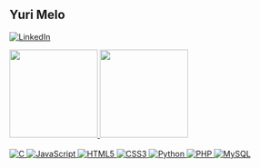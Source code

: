 ## Yuri Melo
[![LinkedIn](https://img.shields.io/badge/LinkedIn-0077B5?style=plastic&logo=linkedin&logoColor=white)](https://www.linkedin.com/in/yurimelo)

<div>
  <a href="https://github.com/yurissk">
  <img height="155" src="https://github-readme-stats.vercel.app/api?username=yurissk&show_icons=true&theme=gruvbox&include_all_commits=true&count_private=true"/>
  <img height="155" src="https://github-readme-stats.vercel.app/api/top-langs/?username=yurissk&layout=compact&langs-count=16&theme=gruvbox"/>
</div>

<div style="display: inline_block"><br>
  <img src="https://img.shields.io/badge/C-00599C?style=for-the-badge&logo=c&logoColor=white" alt="C"/>
  <img src="https://img.shields.io/badge/JavaScript-F7DF1E?style=for-the-badge&logo=javascript&logoColor=black" alt="JavaScript"/>
  <img src="https://img.shields.io/badge/HTML5-E34F26?style=for-the-badge&logo=html5&logoColor=white" alt="HTML5"/>
  <img src="https://img.shields.io/badge/CSS3-1572B6?style=for-the-badge&logo=css3&logoColor=white" alt="CSS3"/>
  <img src="https://img.shields.io/badge/Python-3776AB?style=for-the-badge&logo=python&logoColor=white" alt="Python"/>
  <img src="https://img.shields.io/badge/PHP-777BB4?style=for-the-badge&logo=php&logoColor=white" alt="PHP"/>
  <img src="https://img.shields.io/badge/MySQL-4479A1?style=for-the-badge&logo=mysql&logoColor=white" alt="MySQL"/>
</div>
